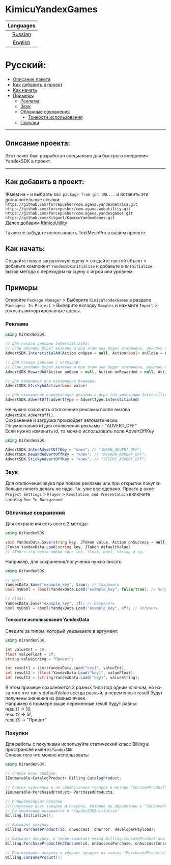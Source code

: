 # KimicuYandexGames

|      Languages      |
|:-------------------:|
| [Russian](#русский) |
| [English](#english) |

# Русский:
+ [Описание пакета](#описание-проекта)
+ [Как добавить в проект](#как-добавить-в-проект)
+ [Как начать](#как-начать)
+ [Примеры](#примеры)
  + [Реклама](#реклама)
  + [Звук](#звук)
  + [Облачные сохранения](#облачные-сохранения)
    + [Тонкости использования](#тонкости-использования-yandexdata)
  + [Покупки](#покупки)

---------------------------------------------------------------------------

## Описание проекта:
Этот пакет был разработан специально для быстрого внедрения YandexSDK в проект.

---------------------------------------------------------------------------

## Как добавить в проект:
Жмем на `+` и выбрать `Add package from git URL...` и вставить эти дополнительные ссылки:
<br>``` https://github.com/forcepusher/com.agava.yandexmetrica.git ```
<br>``` https://github.com/forcepusher/com.agava.webutility.git ```
<br>``` https://github.com/forcepusher/com.agava.yandexgames.git ```
<br>``` https://github.com/Kitgun1/KimicuYandexGames.git ```
<br> Далее добавим [KimicuUtility](https://github.com/Kitgun1/KimicuUtility)

Также не забудьте использовать TextMeshPro в вашем проекте.

## Как начать:
Создайте новую загрузочную сцену > создайте пустой объект > добавьте компонент `YandexSDKInitialize`
и добавьте в `OnInitialize` вызов метода с переходом на сцену с игрой или уровнем.<br>

## Примеры
Откройте `Package Manager` > Выберите `KimicuYandexGames` в разделе `Packages: In Project` >
Выберите вкладку `Samples` и нажмите `Import` > открыть импортированные сцены.

### Реклама

```csharp
using KiYandexSDK;

// Для показа рекламы InterstitialAd: 
// Если реклама будет вызвана и при этом она будет отключена, рекламу не покажут + будет вызван onOpen и onClose
AdvertSDK.InterstitialAd(Action onOpen = null, Action<bool> onClose = null, Action<string> onError = null, Action onOffline = null);

// Для показа рекламы с наградой: 
// Если реклама будет вызвана и при этом она будет отключена, рекламу не покажут + будет вызван onRewarded и onClose
AdvertSDK.RewardAd(Action onOpen = null, Action onRewarded = null, Action onClose = null, Action<string> onError = null)

// Для включения или отключения баннера:
AdvertSDK.StickyAdActive(bool value)

// Для отключения определенной рекламы в игре (по умолчанию InterstitialAd):
AdvertSDK.AdvertOff(advertType = AdvertType.InterstitialAd)

```
Не нужно сохранять отключение рекламы после вызова `AdvertSDK.AdvertOff()`. <br>
Сохранение и загрузка произойдет автоматически. <br>
По умолчанию id для отключения рекламы - "ADVERT_OFF" <br>
Если нужно изменить id, то можно использовать поле AdvertOffKey
```csharp
using KiYandexSDK;

AdvertSDK.InterAdvertOffKey = "ключ"; // "INTER_ADVERT_OFF";
AdvertSDK.RewardAdvertOffKey = "ключ"; // "REWARD_ADVERT_OFF";
AdvertSDK.StickyAdvertOffKey = "ключ"; // "STICKY_ADVERT_OFF";
```

### Звук
Для отключения звука при показе рекламы или при открытии покупки больше ничего делать не надо, т.к. уже все сделано. 
Просто в окне `Project Settings` > `Player` > `Resolution and Presentation` включите галочку `Run In Background`

### Облачные сохранения
Для сохранения есть всего 2 метода:
```csharp
using KiYandexSDK;

void YandexData.Save(string key, JToken value, Action onSuccess = null, Action<string> onError = null)
JToken YandexData.Load(string key, JToken defaultValue)
// JToken это почти любой тип: int, float, bool, string и тд.
```
Например, для сохранения/получения нужно писать:
```csharp
using KiYandexSDK;

// Bool:
YandexData.Save("example_key", true); // Сохранить
bool myBool = (bool)YandexData.Load("example_key", false/true); // Получить

// Float:
YandexData.Save("example_key", 1f); // Сохранить
bool myBool = (bool)YandexData.Load("example_key", 0f); // Получить
```

#### Тонкости использования YandexData
Следите за типом, который указываете в аргумент:
```csharp
using KiYandexSDK;

int valueInt = 10;
float valueFloat = 5f;
string valueString = "Привет";

int result1 = (int)YandexData.Load("key1", valueInt); 
int result2 = (float)YandexData.Load("key1", valueFloat);
int result3 = (string)YandexData.Load("key1", valueString);
```
В этом примере сохраняются 3 разных типа под одним ключом, но из-за того что тип у defaultValue всегда разный, 
в переменные result будут получены значения из разных ячеек.<br>
Например в примере выше переменные result будут равны:<br>
result1 -> 10,<br>
result2 -> 5f,<br>
result3 -> "Привет"

### Покупки
Для работы с покупками используйте статический класс Billing в пространсве имен `KiYandexSDK`.<br>
Список того что можно использовать:
```csharp
using KiYandexSDK;

// Список всех товаров.
IEnumerable<CatalogProduct> Billing.CatalogProduct; 

// Список купленных и не обработанных товаров в методе "ConsumeProduct".
IEnumerable<PurchasedProduct> PurchasedProducts; 

// Инициализирует покупки 
//(получение всех товаров и покупок, которые не обработаны в "ConsumeProduct")
// По умолчанию вызывается в "YandexSDKInitialize"
Billing.Initialize();

// Вызывает покупку.
Billing.PurchaseProduct(id, onSuccess, onError, developerPayload);

// Вызывает покупку, а также вызывает метод Billing.ConsumeProduct для подтверждения.
Billing.PurchaseProductAndConsume(id, onSuccessPurchase, onSuccessConsume, onErrorPurchase, onErrorConsume, developerPayload);

// Подтверждает покупку и убирает продукт из списка "PurchasedProducts".
Billing.ConsumeProduct();
```